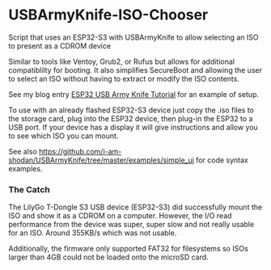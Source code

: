# USBArmyKnife-ISO-Chooser
Script that uses an ESP32-S3 with USBArmyKnife to allow selecting an ISO to present as a CDROM device

Similar to tools like Ventoy, Grub2, or Rufus but allows for additional compatiblilty for booting. It also simplifies SecureBoot and allowing the user to select an ISO without having to extract or modify the ISO contents.

See my blog entry <a href="https://www.rodneybeede.com/security/ESP32-USB-Army-Knife.html">ESP32 USB Army Knife Tutorial</a> for an example of setup.

To use with an already flashed ESP32-S3 device just copy the .iso files to the storage card, plug into the ESP32 device, then plug-in the ESP32 to a USB port. If your device has a display it will give instructions and allow you to see which ISO you can mount.

See also <a href="https://github.com/i-am-shodan/USBArmyKnife/tree/master/examples/simple_ui">https://github.com/i-am-shodan/USBArmyKnife/tree/master/examples/simple_ui</a> for code syntax examples.

### The Catch

The LilyGo T-Dongle S3 USB device (ESP32-S3) did successfully mount the ISO and show it as a CDROM on a computer. However, the I/O read performance from the device was super, super slow and not really usable for an ISO. Around 355KB/s which was not usable.

Additionally, the firmware only supported FAT32 for filesystems so ISOs larger than 4GB could not be loaded onto the microSD card.
